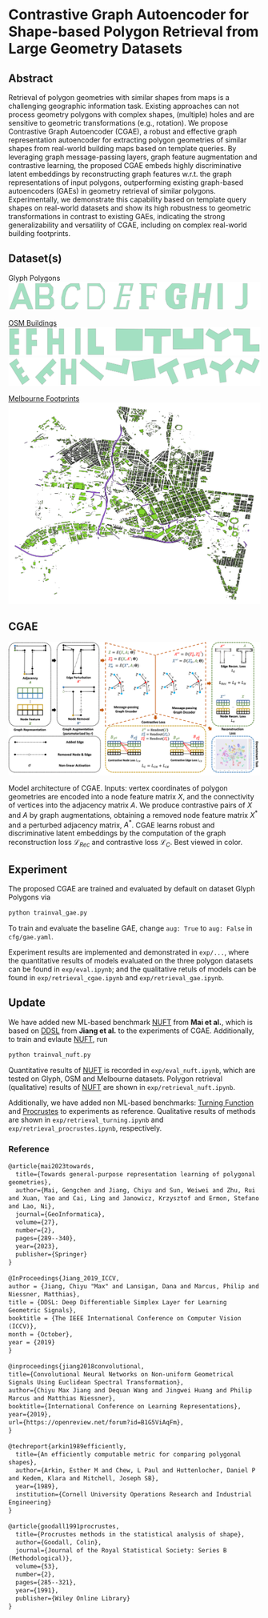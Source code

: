 # Contrastive Graph Autoencoder for Shape-based Polygon Retrieval from Large Geometry Datasets

## Abstract

Retrieval of polygon geometries with similar shapes from maps is a challenging geographic information task. Existing approaches can not process geometry polygons with complex shapes, (multiple) holes and are sensitive to geometric transformations (e.g., rotation). We propose Contrastive Graph Autoencoder (CGAE), a robust and effective graph representation autoencoder for extracting polygon geometries of similar shapes from real-world building maps based on template queries. By leveraging graph message-passing layers, graph feature augmentation and contrastive learning, the proposed CGAE embeds highly discriminative latent embeddings by reconstructing graph features w.r.t. the graph representations of input polygons, outperforming existing graph-based autoencoders (GAEs) in geometry retrieval of similar polygons. Experimentally, we demonstrate this capability based on template query shapes on real-world datasets and show its high robustness to geometric transformations in contrast to existing GAEs, indicating the strong generalizability and versatility of CGAE, including on complex real-world building footprints.

## Dataset(s)

Glyph Polygons
![alt text](figs/glyph_sample.png)

[OSM Buildings](http://doi.org/10.6084/m9.figshare.11742507)
![alt text](figs/OSM_sample_o.png)
![alt text](figs/OSM_sample_r.png)

[Melbourne Footprints](https://data.melbourne.vic.gov.au/explore/dataset/2020-building-footprints/table/)
![alt text](figs/melb.png)

## CGAE

![alt text](figs/cgae.png)

Model architecture of CGAE. Inputs: vertex coordinates of polygon geometries are encoded into a node feature matrix $X$, and the connectivity of vertices into the adjacency matrix $A$. We produce contrastive pairs of $X$ and $A$ by graph augmentations, obtaining a removed node feature matrix $X^\ast$ and a perturbed adjacency matrix, $A^\ast$. CGAE learns robust and discriminative latent embeddings by the computation of the graph reconstruction loss $\mathcal{L}_{Rec}$ and contrastive loss $\mathcal{L}_{C}$. Best viewed in color.

## Experiment

The proposed CGAE are trained and evaluated by default on dataset Glyph Polygons via

```python
python trainval_gae.py
```

To train and evaluate the baseline GAE, change ```aug: True``` to ```aug: False``` in ```cfg/gae.yaml```.

Experiment results are implemented and demonstrated in ```exp/...```, where the quantitative results of models evaluated on the three polygon datasets can be found in ```exp/eval.ipynb```; and the qualitative retuls of models can be found in ```exp/retrieval_cgae.ipynb``` and ```exp/retrieval_gae.ipynb```.

## Update

We have added new ML-based benchmark [NUFT](https://github.com/gengchenmai/polygon_encoder) from **Mai et al.**, which is based on [DDSL](https://github.com/maxjiang93/DDSL) from **Jiang et al.** to the experiments of CGAE. Additionally, to train and evlaute [NUFT](https://github.com/gengchenmai/polygon_encoder), run

```python
python trainval_nuft.py
```

Quantitative results of [NUFT](https://github.com/gengchenmai/polygon_encoder) is recorded in ```exp/eval_nuft.ipynb```, which are tested on Glyph, OSM and Melbourne datasets. Polygon retrieval \(qualitative\) results of [NUFT](https://github.com/gengchenmai/polygon_encoder) are shown in ```exp/retrieval_nuft.ipynb```.

Additionally, we have added non ML-based benchmarks: [Turning Function](https://pypi.org/project/turning-function/) and [Procrustes](https://docs.scipy.org/doc/scipy/reference/generated/scipy.spatial.procrustes.html) to experiments as reference. Qualitative results of methods are shown in  ```exp/retrieval_turning.ipynb``` and  ```exp/retrieval_procrustes.ipynb```, respectively.

### Reference

```text
@article{mai2023towards,
  title={Towards general-purpose representation learning of polygonal geometries},
  author={Mai, Gengchen and Jiang, Chiyu and Sun, Weiwei and Zhu, Rui and Xuan, Yao and Cai, Ling and Janowicz, Krzysztof and Ermon, Stefano and Lao, Ni},
  journal={GeoInformatica},
  volume={27},
  number={2},
  pages={289--340},
  year={2023},
  publisher={Springer}
}

@InProceedings{Jiang_2019_ICCV,
author = {Jiang, Chiyu "Max" and Lansigan, Dana and Marcus, Philip and Niessner, Matthias},
title = {DDSL: Deep Differentiable Simplex Layer for Learning Geometric Signals},
booktitle = {The IEEE International Conference on Computer Vision (ICCV)},
month = {October},
year = {2019}
}

@inproceedings{jiang2018convolutional,
title={Convolutional Neural Networks on Non-uniform Geometrical Signals Using Euclidean Spectral Transformation},
author={Chiyu Max Jiang and Dequan Wang and Jingwei Huang and Philip Marcus and Matthias Niessner},
booktitle={International Conference on Learning Representations},
year={2019},
url={https://openreview.net/forum?id=B1G5ViAqFm},
}

@techreport{arkin1989efficiently,
  title={An efficiently computable metric for comparing polygonal shapes},
  author={Arkin, Esther M and Chew, L Paul and Huttenlocher, Daniel P and Kedem, Klara and Mitchell, Joseph SB},
  year={1989},
  institution={Cornell University Operations Research and Industrial Engineering}
}

@article{goodall1991procrustes,
  title={Procrustes methods in the statistical analysis of shape},
  author={Goodall, Colin},
  journal={Journal of the Royal Statistical Society: Series B (Methodological)},
  volume={53},
  number={2},
  pages={285--321},
  year={1991},
  publisher={Wiley Online Library}
}

```

